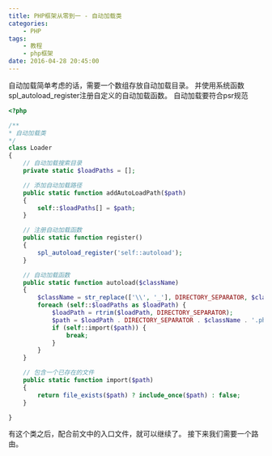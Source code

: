 ```yaml
---
title: PHP框架从零到一 - 自动加载类
categories: 
	- PHP
tags: 
	- 教程
	- php框架
date: 2016-04-28 20:45:00
---
```


自动加载简单考虑的话，需要一个数组存放自动加载目录。
并使用系统函数spl_autoload_register注册自定义的自动加载函数。
自动加载要符合psr规范

```php
<?php

/**
* 自动加载类 
*/
class Loader
{
	// 自动加载搜索目录
	private static $loadPaths = [];

	// 添加自动加载路径
	public static function addAutoLoadPath($path)
	{
		self::$loadPaths[] = $path;
	}

	// 注册自动加载函数
	public static function register()
	{
		spl_autoload_register('self::autoload');
	}

	// 自动加载函数
	public static function autoload($className)
	{
		$className = str_replace(['\\', '_'], DIRECTORY_SEPARATOR, $className);
		foreach (self::$loadPaths as $loadPath) {
			$loadPath = rtrim($loadPath, DIRECTORY_SEPARATOR);
			$path = $loadPath . DIRECTORY_SEPARATOR . $className . '.php';
			if (self::import($path)) {
				break;
			}
		}
	}

	// 包含一个已存在的文件
	public static function import($path)
	{
		return file_exists($path) ? include_once($path) : false;
	}

}
```
有这个类之后，配合前文中的入口文件，就可以继续了。
接下来我们需要一个路由。
